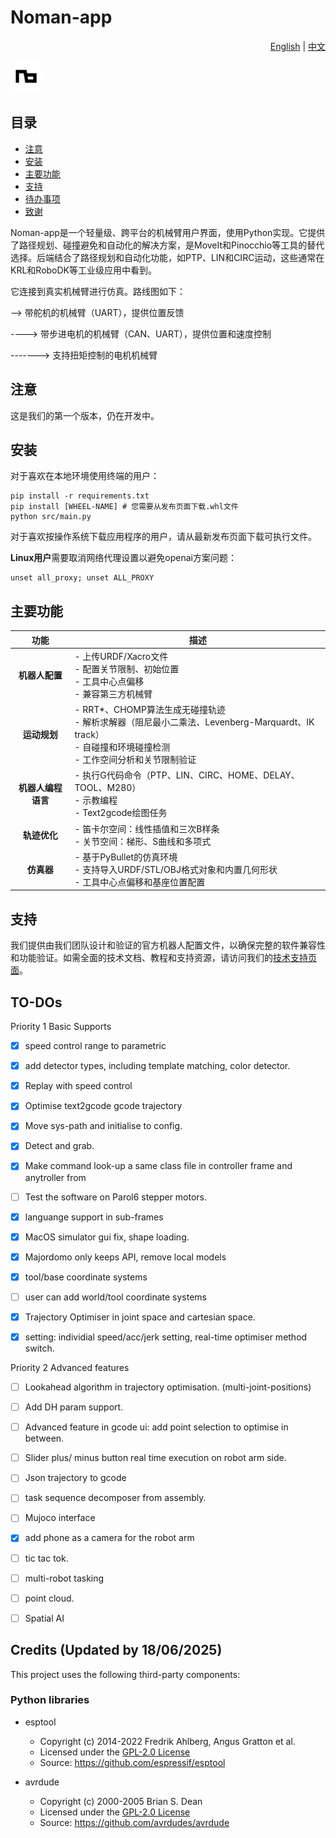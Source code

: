 # Noman-app

<div align="right">

[English](README.md) | [中文](README.zh-CN.md)

</div>

<div align="left">
  <a href="https://nomanrobotics.com/techsupport/">
    <img src="src/assets/icons/desktop_icon.png" alt="技术支持" width="50" height="50">
  </a>
</div>

## 目录

- [注意](#注意)
- [安装](#安装)
- [主要功能](#主要功能)
- [支持](#支持)
- [待办事项](#to-dos)
- [致谢](#credits-updated-by-18062025)

Noman-app是一个轻量级、跨平台的机械臂用户界面，使用Python实现。它提供了路径规划、碰撞避免和自动化的解决方案，是MoveIt和Pinocchio等工具的替代选择。后端结合了路径规划和自动化功能，如PTP、LIN和CIRC运动，这些通常在KRL和RoboDK等工业级应用中看到。

它连接到真实机械臂进行仿真。路线图如下：

--> 带舵机的机械臂（UART），提供位置反馈

----> 带步进电机的机械臂（CAN、UART），提供位置和速度控制

-------> 支持扭矩控制的电机机械臂


## 注意
这是我们的第一个版本，仍在开发中。

## 安装

对于喜欢在本地环境使用终端的用户：

```
pip install -r requirements.txt
pip install [WHEEL-NAME] # 您需要从发布页面下载.whl文件
python src/main.py
```

对于喜欢按操作系统下载应用程序的用户，请从最新发布页面下载可执行文件。

**Linux用户**需要取消网络代理设置以避免openai方案问题：

```
unset all_proxy; unset ALL_PROXY
```

## 主要功能

| 功能 | 描述 |
|:---:|---|
| **机器人配置** | - 上传URDF/Xacro文件<br>- 配置关节限制、初始位置<br>- 工具中心点偏移<br>- 兼容第三方机械臂 |
| **运动规划** | - RRT*、CHOMP算法生成无碰撞轨迹<br>- 解析求解器（阻尼最小二乘法、Levenberg-Marquardt、IK track）<br>- 自碰撞和环境碰撞检测<br>- 工作空间分析和关节限制验证 |
| **机器人编程语言** | - 执行G代码命令（PTP、LIN、CIRC、HOME、DELAY、TOOL、M280）<br>- 示教编程<br>- Text2gcode绘图任务 |
| **轨迹优化** | - 笛卡尔空间：线性插值和三次B样条<br>- 关节空间：梯形、S曲线和多项式 |
| **仿真器** | - 基于PyBullet的仿真环境<br>- 支持导入URDF/STL/OBJ格式对象和内置几何形状<br>- 工具中心点偏移和基座位置配置 |



## 支持

我们提供由我们团队设计和验证的官方机器人配置文件，以确保完整的软件兼容性和功能验证。如需全面的技术文档、教程和支持资源，请访问我们的[技术支持页面](https://nomanrobotics.com/techsupport/)。

## TO-DOs
Priority 1 Basic Supports

- [x] speed control range to parametric
- [x] add detector types, including template matching, color detector.
- [x] Replay with speed control
- [x] Optimise text2gcode gcode trajectory
- [X] Move sys-path and initialise to config.
- [x] Detect and grab.
- [x] Make command look-up a same class file in controller frame and anytroller from
- [ ] Test the software on Parol6 stepper motors.
- [x] languange support in sub-frames
- [x] MacOS simulator gui fix, shape loading.
- [x] Majordomo only keeps API, remove local models
- [x] tool/base coordinate systems
- [ ] user can add world/tool coordinate systems
- [x] Trajectory Optimiser in joint space and cartesian space.
- [x] setting: individial speed/acc/jerk setting, real-time optimiser method switch.


Priority 2 Advanced features

- [ ] Lookahead algorithm in trajectory optimisation. (multi-joint-positions)
- [ ] Add DH param support.
- [ ] Advanced feature in gcode ui: add point selection to optimise in between.
- [ ] Slider plus/ minus button real time execution on robot arm side.
- [ ] Json trajectory to gcode
- [ ] task sequence decomposer from assembly.
- [ ] Mujoco interface
- [x] add phone as a camera for the robot arm
- [ ] tic tac tok.
- [ ] multi-robot tasking
- [ ] point cloud.
- [ ] Spatial AI



## Credits (Updated by 18/06/2025)

This project uses the following third-party components:

### Python libraries

- esptool
  - Copyright (c) 2014-2022 Fredrik Ahlberg, Angus Gratton et al.
  - Licensed under the [GPL-2.0 License](https://www.gnu.org/licenses/old-licenses/gpl-2.0.en.html)
  - Source: https://github.com/espressif/esptool

- avrdude
  - Copyright (c) 2000-2005 Brian S. Dean
  - Licensed under the [GPL-2.0 License](https://www.gnu.org/licenses/old-licenses/gpl-2.0.en.html)
  - Source: https://github.com/avrdudes/avrdude
